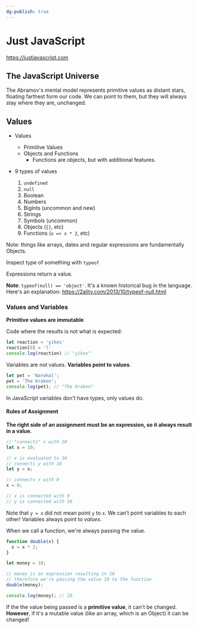 ```yaml
---
dg-publish: true
---
```

# Just JavaScript

<https://justjavascript.com>

## The JavaScript Universe

The Abramov's mental model represents primitive values as distant stars, floating farthest form our code. We can point to them, but they will always stay where they are, unchanged.

## Values

- Values
    - Primitive Values
    - Objects and Functions
        - Functions are objects, but with additional features.

- 9 types of values
    1. `undefined`
    2. `null`
    3. Boolean
    4. Numbers
    5. BigInts (uncommon and new)
    6. Strings
    7. Symbols (uncommon)
    8. Objects (`{}`, etc)
    9. Functions (`x => x * 2`, etc)

Note: things like arrays, dates and regular expressions are fundamentally Objects.

Inspect type of something with `typeof`

Expressions return a value.

**Note**: `typeof(null) == 'object'`. It's a known historical bug in the language. Here's an explanation: <https://2ality.com/2013/10/typeof-null.html>


### Values and Variables

**Primitive values are immutable**

Code where the results is not what is expected:
```js
let reaction = 'yikes'
reaction[0] = 'l'
console.log(reaction) // "yikes"
```

Variables are not values. **Variables point to values**.
```js
let pet = 'Narwhal';
pet = 'The Kraken';
console.log(pet); // "The Kraken"
```

In JavaScript variables don't have types, only values do.
#### Rules of Assignment

**The right side of an assignment must be an expression, so it always result in a value.**

```js
// "connects" x with 10
let x = 10;

// x is evaluated to 10
// connects y with 10
let y = x;

// connects x with 0
x = 0;

// x is connected with 0
// y is connected with 10
```

Note that `y = x` did not mean point `y` to `x`. We can’t point variables to each other! Variables always point to _values_.

When we call a function, we're always passing the value.
```js
function double(x) {
  x = x * 2;
}

let money = 10;

// money is an expression resulting in 10
// therefore we're passing the value 10 to the function
double(money);

console.log(money); // 10
```

If the the value being passed is a **primitive value**, it can't be changed. **However**, if it's a mutable value (like an array, which is an Object) it can be changed!


